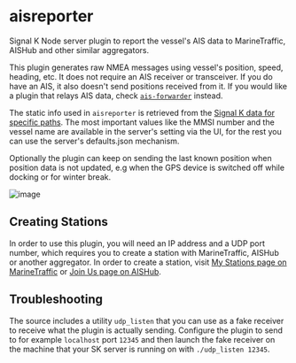 # aisreporter
Signal K Node server plugin to report the vessel's AIS data to MarineTraffic, AISHub and other similar aggregators.

This plugin generates raw NMEA messages using vessel's position, speed, heading, etc. It does not require an AIS receiver or transceiver. If you do have an AIS, it also doesn't send positions received from it. If you would like a plugin that relays AIS data, check [`ais-forwarder`](https://github.com/hkapanen/ais-forwarder) instead.

The static info used in `aisreporter` is retrieved from the [Signal K data for specific paths](https://github.com/SignalK/aisreporter/blob/a14562cd3f3f535f040368f59307bfa6c116ddb1/src/index.ts#L210-L216). The most important values like the MMSI number and the vessel name are available in the server's setting via the UI, for the rest you can use the server's defaults.json mechanism.

Optionally the plugin can keep on sending the last known position when position data is not updated, e.g when the GPS device is switched off while docking or for winter break.

![image](https://user-images.githubusercontent.com/1049678/30029804-6207916a-9193-11e7-99d1-fbca6a9c8627.png)

## Creating Stations
In order to use this plugin, you will need an IP address and a UDP port number, which requires you to create a station with MarineTraffic, AISHub or another aggregator. In order to create a station, visit [My Stations page on MarineTraffic](https://www.marinetraffic.com/en/users/my_account/stations/index) or [Join Us page on AISHub](https://www.aishub.net/join-us).

## Troubleshooting

The source includes a utility `udp_listen` that you can use as a fake receiver to receive what the plugin is actually sending. Configure the plugin to send to for example `localhost` port `12345` and then launch the fake receiver on the machine that your SK server is running on with `./udp_listen 12345`.
